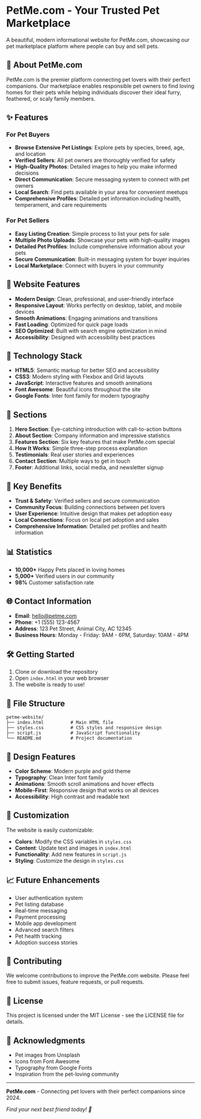 # PetMe.com - Your Trusted Pet Marketplace

A beautiful, modern informational website for PetMe.com, showcasing our pet marketplace platform where people can buy and sell pets.

## 🌟 About PetMe.com

PetMe.com is the premier platform connecting pet lovers with their perfect companions. Our marketplace enables responsible pet owners to find loving homes for their pets while helping individuals discover their ideal furry, feathered, or scaly family members.

## ✨ Features

### For Pet Buyers
- **Browse Extensive Pet Listings**: Explore pets by species, breed, age, and location
- **Verified Sellers**: All pet owners are thoroughly verified for safety
- **High-Quality Photos**: Detailed images to help you make informed decisions
- **Direct Communication**: Secure messaging system to connect with pet owners
- **Local Search**: Find pets available in your area for convenient meetups
- **Comprehensive Profiles**: Detailed pet information including health, temperament, and care requirements

### For Pet Sellers
- **Easy Listing Creation**: Simple process to list your pets for sale
- **Multiple Photo Uploads**: Showcase your pets with high-quality images
- **Detailed Pet Profiles**: Include comprehensive information about your pets
- **Secure Communication**: Built-in messaging system for buyer inquiries
- **Local Marketplace**: Connect with buyers in your community

## 🎨 Website Features

- **Modern Design**: Clean, professional, and user-friendly interface
- **Responsive Layout**: Works perfectly on desktop, tablet, and mobile devices
- **Smooth Animations**: Engaging animations and transitions
- **Fast Loading**: Optimized for quick page loads
- **SEO Optimized**: Built with search engine optimization in mind
- **Accessibility**: Designed with accessibility best practices

## 🚀 Technology Stack

- **HTML5**: Semantic markup for better SEO and accessibility
- **CSS3**: Modern styling with Flexbox and Grid layouts
- **JavaScript**: Interactive features and smooth animations
- **Font Awesome**: Beautiful icons throughout the site
- **Google Fonts**: Inter font family for modern typography

## 📱 Sections

1. **Hero Section**: Eye-catching introduction with call-to-action buttons
2. **About Section**: Company information and impressive statistics
3. **Features Section**: Six key features that make PetMe.com special
4. **How It Works**: Simple three-step process explanation
5. **Testimonials**: Real user stories and experiences
6. **Contact Section**: Multiple ways to get in touch
7. **Footer**: Additional links, social media, and newsletter signup

## 🎯 Key Benefits

- **Trust & Safety**: Verified sellers and secure communication
- **Community Focus**: Building connections between pet lovers
- **User Experience**: Intuitive design that makes pet adoption easy
- **Local Connections**: Focus on local pet adoption and sales
- **Comprehensive Information**: Detailed pet profiles and health information

## 📊 Statistics

- **10,000+** Happy Pets placed in loving homes
- **5,000+** Verified users in our community
- **98%** Customer satisfaction rate

## 🌐 Contact Information

- **Email**: hello@petme.com
- **Phone**: +1 (555) 123-4567
- **Address**: 123 Pet Street, Animal City, AC 12345
- **Business Hours**: Monday - Friday: 9AM - 6PM, Saturday: 10AM - 4PM

## 🛠️ Getting Started

1. Clone or download the repository
2. Open `index.html` in your web browser
3. The website is ready to use!

## 📁 File Structure

```
petme-website/
├── index.html          # Main HTML file
├── styles.css          # CSS styles and responsive design
├── script.js           # JavaScript functionality
└── README.md           # Project documentation
```

## 🎨 Design Features

- **Color Scheme**: Modern purple and gold theme
- **Typography**: Clean Inter font family
- **Animations**: Smooth scroll animations and hover effects
- **Mobile-First**: Responsive design that works on all devices
- **Accessibility**: High contrast and readable text

## 🔧 Customization

The website is easily customizable:

- **Colors**: Modify the CSS variables in `styles.css`
- **Content**: Update text and images in `index.html`
- **Functionality**: Add new features in `script.js`
- **Styling**: Customize the design in `styles.css`

## 📈 Future Enhancements

- User authentication system
- Pet listing database
- Real-time messaging
- Payment processing
- Mobile app development
- Advanced search filters
- Pet health tracking
- Adoption success stories

## 🤝 Contributing

We welcome contributions to improve the PetMe.com website. Please feel free to submit issues, feature requests, or pull requests.

## 📄 License

This project is licensed under the MIT License - see the LICENSE file for details.

## 🙏 Acknowledgments

- Pet images from Unsplash
- Icons from Font Awesome
- Typography from Google Fonts
- Inspiration from the pet-loving community

---

**PetMe.com** - Connecting pet lovers with their perfect companions since 2024.

*Find your next best friend today! 🐾*